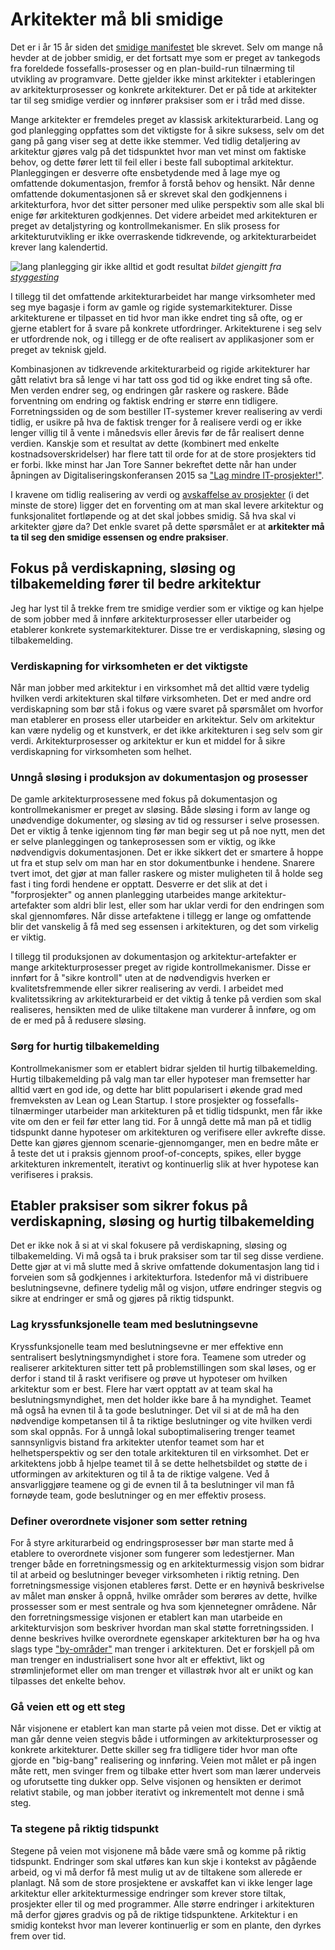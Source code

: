 # Arkitekter må bli smidige
Det er i år 15 år siden det [smidige manifestet](http://www.agilemanifesto.org/iso/no/) ble skrevet. Selv om mange nå hevder at de jobber smidig, er det fortsatt mye som er preget av tankegods fra foreldede fossefalls-prosesser og en plan-build-run tilnærming til utvikling av programvare. Dette gjelder ikke minst arkitekter i etableringen av arkitekturprosesser og konkrete arkitekturer. Det er på tide at arkitekter tar til seg smidige verdier og innfører praksiser som er i tråd med disse.

Mange arkitekter er fremdeles preget av klassisk arkitekturarbeid. Lang og god planlegging oppfattes som det viktigste for å sikre suksess, selv om det gang på gang viser seg at dette ikke stemmer. Ved tidlig detaljering av arkitektur gjøres valg på det tidspunktet hvor man vet minst om faktiske behov, og dette fører lett til feil eller i beste fall suboptimal arkitektur. Planleggingen er desverre ofte ensbetydende med å lage mye og omfattende dokumentasjon, fremfor å forstå behov og hensikt. Når denne omfattende dokumentasjonen så er skrevet skal den godkjennens i arkitekturfora, hvor det sitter personer med ulike perspektiv som alle skal bli enige før arkitekturen godkjennes. Det videre arbeidet med arkitekturen er preget av detaljstyring og kontrollmekanismer. En slik prosess for arkitekturutvikling er ikke overraskende tidkrevende, og arkitekturarbeidet krever lang kalendertid.

![lang planlegging gir ikke alltid et godt resultat](https://github.com/hartmann/writings/blob/master/bilder/god_planlegging.png) *bildet gjengitt fra [styggesting](http://styggesting.no)*

I tillegg til det omfattende arkitekturarbeidet har mange virksomheter med seg mye bagasje i form av gamle og rigide systemarkitekturer. Disse arkitekturene er tilpasset en tid hvor man ikke endret ting så ofte, og er gjerne etablert for å svare på konkrete utfordringer. Arkitekturene i seg selv er utfordrende nok, og i tillegg er de ofte realisert av applikasjoner som er preget av teknisk gjeld.

Kombinasjonen av tidkrevende arkitekturarbeid og rigide arkitekturer har gått relativt bra så lenge vi har tatt oss god tid og ikke endret ting så ofte. Men verden endrer seg, og endringen går raskere og raskere. Både forventning om endring og faktisk endring er større enn tidligere. Forretningssiden og de som bestiller IT-systemer krever realisering av verdi tidlig, er usikre på hva de faktisk trenger for å realisere verdi og er ikke lenger villig til å vente i månedsvis eller årevis før de får realisert denne verdien. Kanskje som et resultat av dette (kombinert med enkelte kostnadsoverskridelser) har flere tatt til orde for at de store prosjekters tid er forbi. Ikke minst har Jan Tore Sanner bekreftet dette når han under åpningen av Digitaliseringskonferansen 2015 sa ["Lag mindre IT-prosjekter!"](https://www.regjeringen.no/no/aktuelt/apning-av-digitaliseringskonferansen-2015/id2422799/).

I kravene om tidlig realisering av verdi og [avskaffelse av prosjekter](http://open.bekk.no/slutt-med-it-prosjekter) (i det minste de store) ligger det en forventing om at man skal levere arkitektur og funksjonalitet fortløpende og at det skal jobbes smidig. Så hva skal vi arkitekter gjøre da? Det enkle svaret på dette spørsmålet er at **arkitekter må ta til seg den smidige essensen og endre praksiser**.

## Fokus på verdiskapning, sløsing og tilbakemelding fører til bedre arkitektur
Jeg har lyst til å trekke frem tre smidige verdier som er viktige og kan hjelpe de som jobber med å innføre arkitekturprosesser eller utarbeider og etablerer konkrete systemarkitekturer. Disse tre er verdiskapning, sløsing og tilbakemelding.

### Verdiskapning for virksomheten er det viktigste
Når man jobber med arkitektur i en virksomhet må det alltid være tydelig hvilken verdi arkitekturen skal tilføre virksomheten. Det er med andre ord verdiskapning som bør stå i fokus og være svaret på spørsmålet om hvorfor man etablerer en prosess eller utarbeider en arkitektur. Selv om arkitektur kan være nydelig og et kunstverk, er det ikke arkitekturen i seg selv som gir verdi. Arkitekturprosesser og arkitektur er kun et middel for å sikre verdiskapning for virksomheten som helhet.

### Unngå sløsing i produksjon av dokumentasjon og prosesser
De gamle arkitekturprosessene med fokus på dokumentasjon og kontrollmekanismer er preget av sløsing. Både sløsing i form av lange og unødvendige dokumenter, og sløsing av tid og ressurser i selve prosessen. Det er viktig å tenke igjennom ting før man begir seg ut på noe nytt, men det er selve planleggingen og tankeprosessen som er viktig, og ikke nødvendigvis dokumentasjonen. Det er ikke sikkert det er smartere å hoppe ut fra et stup selv om man har en stor dokumentbunke i hendene. Snarere tvert imot, det gjør at man faller raskere og mister muligheten til å holde seg fast i ting fordi hendene er opptatt. Desverre er det slik at det i "forprosjekter" og annen planlegging utarbeides mange arkitektur-artefakter som aldri blir lest, eller som har uklar verdi for den endringen som skal gjennomføres. Når disse artefaktene i tillegg er lange og omfattende blir det vanskelig å få med seg essensen i arkitekturen, og det som virkelig er viktig.

I tillegg til produksjonen av dokumentasjon og arkitektur-artefakter er mange arkitekturprosesser preget av rigide kontrollmekanismer. Disse er innført for å "sikre kontroll" uten at de nødvendigvis hverken er kvalitetsfremmende eller sikrer realisering av verdi. I arbeidet med kvalitetssikring av arkitekturarbeid er det viktig å tenke på verdien som skal realiseres, hensikten med de ulike tiltakene man vurderer å innføre, og om de er med på å redusere sløsing.

### Sørg for hurtig tilbakemelding
Kontrollmekanismer som er etablert bidrar sjelden til hurtig tilbakemelding. Hurtig tilbakemelding på valg man tar eller hypoteser man fremsetter har alltid vært en god ide, og dette har blitt popularisert i økende grad med fremveksten av Lean og Lean Startup. I store prosjekter og fossefalls-tilnærminger utarbeider man arkitekturen på et tidlig tidspunkt, men får ikke vite om den er feil før etter lang tid. For å unngå dette må man på et tidlig tidspunkt danne hypoteser om arkitekturen og verifisere eller avkrefte disse. Dette kan gjøres gjennom scenarie-gjennomganger, men en bedre måte er å teste det ut i praksis gjennom proof-of-concepts, spikes, eller bygge arkitekturen inkrementelt, iterativt og kontinuerlig slik at hver hypotese kan verifiseres i praksis.

## Etabler praksiser som sikrer fokus på verdiskapning, sløsing og hurtig tilbakemelding
Det er ikke nok å si at vi skal fokusere på verdiskapning, sløsing og tilbakemelding. Vi må også ta i bruk praksiser som tar til seg disse verdiene. Dette gjør at vi må slutte med å skrive omfattende dokumentasjon lang tid i forveien som så godkjennes i arkitekturfora. Istedenfor må vi distribuere beslutningsevne, definere tydelig mål og visjon, utføre endringer stegvis og sikre at endringer er små og gjøres på riktig tidspunkt.

### Lag kryssfunksjonelle team med beslutningsevne
Kryssfunksjonelle team med beslutningsevne er mer effektive enn sentralisert beslytningsmyndighet i store fora. Teamene som utreder og realiserer arkitekturen sitter tett på problemstillingen som skal løses, og er derfor i stand til å raskt verifisere og prøve ut hypoteser om hvilken arkitektur som er best. Flere har vært opptatt av at team skal ha beslutningsmyndighet, men det holder ikke bare å ha myndighet. Teamet må også ha evnen til å ta gode beslutninger. Det vil si at de må ha den nødvendige kompetansen til å ta riktige beslutninger og vite hvilken verdi som skal oppnås. For å unngå lokal suboptimalisering trenger teamet sannsynligvis bistand fra arkitekter utenfor teamet som har et helhetsperspektiv og ser den totale arkitekturen til en virksomhet. Det er arkitektens jobb å hjelpe teamet til å se dette helhetsbildet og støtte de i utformingen av arkitekturen og til å ta de riktige valgene. Ved å ansvarliggjøre teamene og gi de evnen til å ta beslutninger vil man få fornøyde team, gode beslutninger og en mer effektiv prosess.

### Definer overordnete visjoner som setter retning
For å styre arkiturarbeid og endringsprosesser bør man starte med å etablere to overordnete visjoner som fungerer som ledestjerner. Man trenger både en forretningsmessig og en arkitekturmessig visjon som bidrar til at arbeid og beslutninger beveger virksomheten i riktig retning. Den forretningsmessige visjonen etableres først. Dette er en høynivå beskrivelse av målet man ønsker å oppnå, hvilke områder som berøres av dette, hvilke prossesser som er mest sentrale og hva som kjennetegner områdene. Når den forretningsmessige visjonen er etablert kan man utarbeide en arkitekturvisjon som beskriver hvordan man skal støtte forretningssiden. I denne beskrives hvilke overordnete egenskaper arkitekturen bør ha og hva slags type ["by-områder"](http://open.bekk.no/it-utvikling-tenk-byplanlegging-fremfor-husbygging) man trenger i arkitekturen. Det er forskjell på om man trenger en industrialisert sone hvor alt er effektivt, likt og strømlinjeformet eller om man trenger et villastrøk hvor alt er unikt og kan tilpasses det enkelte behov.

### Gå veien ett og ett steg
Når visjonene er etablert kan man starte på veien mot disse. Det er viktig at man går denne veien stegvis både i  utformingen av arkitekturprosesser og konkrete arkitekturer. Dette skiller seg fra tidligere tider hvor man ofte gjorde en  "big-bang" realisering og innføring. Veien mot målet er på ingen måte rett, men svinger frem og tilbake etter hvert som man lærer underveis og uforutsette ting dukker opp. Selve visjonen og hensikten er derimot relativt stabile, og man jobber iterativt og inkrementelt mot denne i små steg.

### Ta stegene på riktig tidspunkt
Stegene på veien mot visjonene må både være små og komme på riktig tidspunkt. Endringer som skal utføres kan kun skje i kontekst av pågående arbeid, og vi må derfor få mest mulig ut av de tiltakene som allerede er planlagt. Nå som de store prosjektene er avskaffet kan vi ikke lenger lage arkitektur eller arkitekturmessige endringer som krever store tiltak, prosjekter eller til og med programmer. Alle større endringer i arkitekturen må derfor gjøres gradvis og på de riktige tidspunktene. Arkitektur i en smidig kontekst hvor man leverer kontinuerlig er som en plante, den dyrkes frem over tid.
